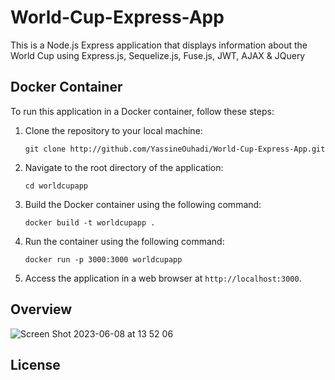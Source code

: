# World-Cup-Express-App
This is a Node.js Express application that displays information about the World Cup using Express.js, Sequelize.js, Fuse.js, JWT, AJAX & JQuery

## Docker Container

To run this application in a Docker container, follow these steps:

1. Clone the repository to your local machine:

   `git clone http://github.com/YassineOuhadi/World-Cup-Express-App.git`
   
2. Navigate to the root directory of the application:

   `cd worldcupapp`
   
   
3. Build the Docker container using the following command:

   `docker build -t worldcupapp .`
   
4. Run the container using the following command:

   `docker run -p 3000:3000 worldcupapp`
   
5. Access the application in a web browser at `http://localhost:3000`.

## Overview

![Screen Shot 2023-06-08 at 13 52 06](https://github.com/YassineOuhadi/World-Cup-Express-App/assets/109771302/59994635-b43a-4849-aaf8-8fd3da47ff48)

## License

